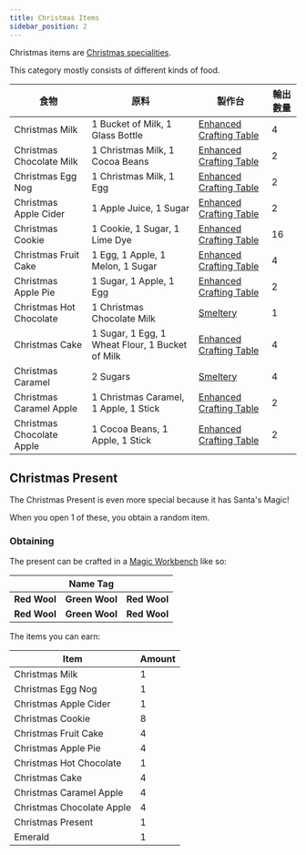 ```yaml
---
title: Christmas Items
sidebar_position: 2
---
```


Christmas items are [Christmas specialities](Christmas-Seasonal-Category).

This category mostly consists of different kinds of food.

| 食物                        | 原料                                              | 製作台                                                | 輸出數量 |
| ------------------------- | ----------------------------------------------- | -------------------------------------------------- | ---- |
| Christmas Milk            | 1 Bucket of Milk, 1 Glass Bottle                | [Enhanced Crafting Table](Enhanced-Crafting-Table) | 4    |
| Christmas Chocolate Milk  | 1 Christmas Milk, 1 Cocoa Beans                 | [Enhanced Crafting Table](Enhanced-Crafting-Table) | 2    |
| Christmas Egg Nog         | 1 Christmas Milk, 1 Egg                         | [Enhanced Crafting Table](Enhanced-Crafting-Table) | 2    |
| Christmas Apple Cider     | 1 Apple Juice, 1 Sugar                          | [Enhanced Crafting Table](Enhanced-Crafting-Table) | 2    |
| Christmas Cookie          | 1 Cookie, 1 Sugar, 1 Lime Dye                   | [Enhanced Crafting Table](Enhanced-Crafting-Table) | 16   |
| Christmas Fruit Cake      | 1 Egg, 1 Apple, 1 Melon, 1 Sugar                | [Enhanced Crafting Table](Enhanced-Crafting-Table) | 4    |
| Christmas Apple Pie       | 1 Sugar, 1 Apple, 1 Egg                         | [Enhanced Crafting Table](Enhanced-Crafting-Table) | 2    |
| Christmas Hot Chocolate   | 1 Christmas Chocolate Milk                      | [Smeltery](Smeltery)                               | 1    |
| Christmas Cake            | 1 Sugar, 1 Egg, 1 Wheat Flour, 1 Bucket of Milk | [Enhanced Crafting Table](Enhanced-Crafting-Table) | 4    |
| Christmas Caramel         | 2 Sugars                                        | [Smeltery](Smeltery)                               | 4    |
| Christmas Caramel Apple   | 1 Christmas Caramel, 1 Apple, 1 Stick           | [Enhanced Crafting Table](Enhanced-Crafting-Table) | 2    |
| Christmas Chocolate Apple | 1 Cocoa Beans, 1 Apple, 1 Stick                 | [Enhanced Crafting Table](Enhanced-Crafting-Table) | 2    |

## Christmas Present

The Christmas Present is even more special because it has Santa's Magic!

When you open 1 of these, you obtain a random item.

### Obtaining

The present can be crafted in a [Magic Workbench](Magic-Workbench) like so:

|              | Name Tag       |              |
| ------------ | -------------- | ------------ |
| **Red Wool** | **Green Wool** | **Red Wool** |
| **Red Wool** | **Green Wool** | **Red Wool** |

The items you can earn:

| Item                      | Amount |
| ------------------------- | ------ |
| Christmas Milk            | 1      |
| Christmas Egg Nog         | 1      |
| Christmas Apple Cider     | 1      |
| Christmas Cookie          | 8      |
| Christmas Fruit Cake      | 4      |
| Christmas Apple Pie       | 4      |
| Christmas Hot Chocolate   | 1      |
| Christmas Cake            | 4      |
| Christmas Caramel Apple   | 4      |
| Christmas Chocolate Apple | 4      |
| Christmas Present         | 1      |
| Emerald                   | 1      |
